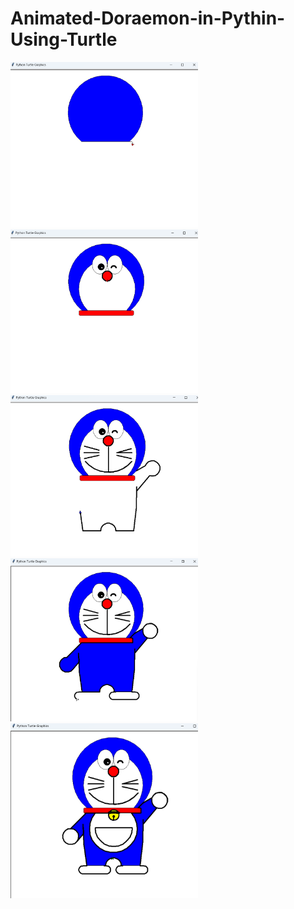 # Animated-Doraemon-in-Pythin-Using-Turtle


<img src="Screenshot 2024-10-06 090511.png" alt="Alt text" width="300">
<img src="Screenshot 2024-10-06 090518.png" alt="Alt text" width="300"> <br>
<img src="Screenshot 2024-10-06 090524.png" alt="Alt text" width="300"> <br>
<img src="Screenshot 2024-10-06 090531.png" alt="Alt text" width="300"> <br>
<img src="Screenshot 2024-10-06 090540.png" alt="Alt text" width="300"> <br>


